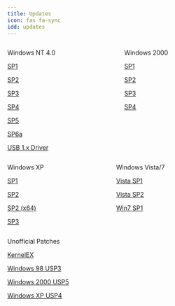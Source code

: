 ```yaml
---
title: Updates
icon: fas fa-sync
idd: updates
---
```

<div class="columns">
  <div class="column">
    <p class="title">
      <i class="fab fa-windows"></i> Windows NT 4.0 <a href="{{site.wikihelp}}/Windows_NT_4.0#Service_packs"><i
          class="subtitle fas fa-question-circle"></i></a>
    </p>
    <a class="button  is-rounded" href="{{ site.cdnurl }}/{{ page.idd }}/Windows NT 4.0 Service Pack 1.7z">
      <span class="icon is-small"><i class="fas fa-download"></i></span>
      <p>SP1</p>
    </a>
    <a class="button  is-rounded" href="{{ site.cdnurl }}/{{ page.idd }}/Windows NT 4.0 Service Pack 2.7z">
      <span class="icon is-small"><i class="fas fa-download"></i></span>
      <p>SP2</p>
    </a>
    <a class="button  is-rounded" href="{{ site.cdnurl }}/{{ page.idd }}/Windows NT 4.0 Service Pack 3.7z">
      <span class="icon is-small"><i class="fas fa-download"></i></span>
      <p>SP3</p>
    </a>
    <a class="button  is-rounded" href="{{ site.cdnurl }}/{{ page.idd }}/Windows NT 4.0 Service Pack 4.7z">
      <span class="icon is-small"><i class="fas fa-download"></i></span>
      <p>SP4</p>
    </a>
    <a class="button  is-rounded" href="{{ site.cdnurl }}/{{ page.idd }}/Windows NT 4.0 Service Pack 5.7z">
      <span class="icon is-small"><i class="fas fa-download"></i></span>
      <p>SP5</p>
    </a>
    <a class="button  is-rounded" href="{{ site.cdnurl }}/{{ page.idd }}/Windows NT 4.0 Service Pack 6a.7z">
      <span class="icon is-small"><i class="fas fa-download"></i></span>
      <p>SP6a</p>
    </a>
    <a class="button  is-rounded" href="{{ site.cdnurl }}/{{ page.idd }}/Windows NT 4.0 USB Support Patch.7z">
      <span class="icon is-small"><i class="fas fa-download"></i></span>
      <p>USB 1.x Driver</p>
    </a>
  </div>

  <div class="column">
    <p class="title" id="patches">
      <i class="fab fa-windows"></i> Windows 2000 <a href="{{site.wikihelp}}/Windows_2000#Service_packs"><i
          class="subtitle fas fa-question-circle"></i></a>
    </p>
    <a class="button  is-rounded" href="{{ site.cdnurl }}/{{ page.idd }}/Windows 2000 Service Pack 1.7z">
      <span class="icon is-small"><i class="fas fa-download"></i></span>
      <p>SP1</p>
    </a>
    <a class="button  is-rounded" href="{{ site.cdnurl }}/{{ page.idd }}/Windows 2000 Service Pack 2.7z">
      <span class="icon is-small"><i class="fas fa-download"></i></span>
      <p>SP2</p>
    </a>
    <a class="button  is-rounded" href="{{ site.cdnurl }}/{{ page.idd }}/Windows 2000 Service Pack 3.7z">
      <span class="icon is-small"><i class="fas fa-download"></i></span>
      <p>SP3</p>
    </a>
    <a class="button  is-rounded" href="{{ site.cdnurl }}/{{ page.idd }}/Windows 2000 Service Pack 4.7z">
      <span class="icon is-small"><i class="fas fa-download"></i></span>
      <p>SP4</p>
    </a>
  </div>
</div>

<div class="columns">
  <div class="column">
    <p class="title" id="patches">
      <i class="fab fa-windows"></i> Windows XP <a href="{{site.wikihelp}}/Windows_XP#Service_packs"><i
          class="subtitle fas fa-question-circle"></i></a>
    </p>
    <a class="button  is-rounded"
      href="http://www.download.windowsupdate.com/msdownload/update/v3-19990518/cabpool/sp1aexpress_5d7ed5146e86a5e10e309048d02744efe5aba1d8.exe">
      <span class="icon is-small"><i class="fas fa-external-link-alt"></i></span>
      <p>SP1</p>
    </a>
    <a class="button  is-rounded"
      href="http://www.download.windowsupdate.com/msdownload/update/v3-19990518/cabpool/xpsp2_33a8fef60d48ae1f2c4feea27111af5ceca3c4f6.exe">
      <span class="icon is-small"><i class="fas fa-external-link-alt"></i></span>
      <p>SP2</p>
    </a>
    <a class="button  is-rounded" href="https://www.microsoft.com/en-us/download/details.aspx?id=17791">
      <span class="icon is-small"><i class="fas fa-external-link-alt"></i></span>
      <p>SP2 (x64)</p>
    </a>
    <a class="button  is-rounded"
      href="http://www.download.windowsupdate.com/msdownload/update/software/dflt/2008/04/windowsxp-kb936929-sp3-x86-enu_c81472f7eeea2eca421e116cd4c03e2300ebfde4.exe">
      <span class="icon is-small"><i class="fas fa-external-link-alt"></i></span>
      <p>SP3</p>
    </a>
  </div>

  <div class="column">
    <p class="title" id="patches">
      <i class="fab fa-windows"></i> Windows Vista/7
    </p>
    <a class="button  is-rounded" href="https://www.microsoft.com/en-us/download/details.aspx?id=30">
      <span class="icon is-small"><i class="fas fa-external-link-alt"></i></span>
      <p>Vista SP1</p>
    </a>
    <a class="button  is-rounded" href="https://www.microsoft.com/en-us/download/details.aspx?id=16468">
      <span class="icon is-small"><i class="fas fa-external-link-alt"></i></span>
      <p>Vista SP2</p>
    </a>
    <a class="button  is-rounded" href="https://www.microsoft.com/en-us/download/details.aspx?id=5842">
      <span class="icon is-small"><i class="fas fa-external-link-alt"></i></span>
      <p>Win7 SP1</p>
    </a>
  </div>
</div>
<div>
  <p class="title" id="patches">
    <i class="fas fa-wrench"></i> Unofficial Patches
  </p>
  <a class="button  is-rounded" href="http://kernelex.sourceforge.net/">
    <span class="icon is-small"><i class="fas fa-external-link-alt"></i></span>
    <p>KernelEX</p>
  </a>
  <a class="button  is-rounded" href="https://www.techtalk.cc/download/U98SESP3.EXE">
    <span class="icon is-small"><i class="fas fa-external-link-alt"></i></span>
    <p>Windows 98 USP3</p>
  </a>
  <a class="button  is-rounded"
    href="https://www.majorgeeks.com/mg/getmirror/microsoft_windows_2000_unofficial_sp,1.html">
    <span class="icon is-small"><i class="fas fa-external-link-alt"></i></span>
    <p>Windows 2000 USP5</p>
  </a>
  <a class="button  is-rounded" href="https://ryanvm.net/forum/viewtopic.php?t=10321">
    <span class="icon is-small"><i class="fas fa-external-link-alt"></i></span>
    <p>Windows XP USP4</p>
  </a>
</div>